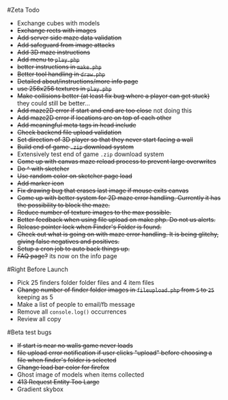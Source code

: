 #Zeta Todo

- Exchange cubes with models
- ~~Exchange rects with images~~
- ~~Add server side maze data validation~~
- ~~Add safeguard from image attacks~~
- ~~Add 3D maze instructions~~
- ~~Add menu to `play.php`~~
- ~~better instructions in `make.php`~~
- ~~Better tool handling in `draw.php`~~
- ~~Detailed about/instructions/more info page~~
- ~~use 256x256 textures in `play.php`~~
- ~~Make collisions better (at least fix bug where a player can get stuck)~~ they could still be better...
- ~~Add maze2D error if start and end are too close~~ not doing this
- ~~Add maze2D error if locations are on top of each other~~
- ~~Add meaningful meta tags in head include~~
- ~~Check backend file upload validation~~
- ~~Set direction of 3D player so that they never start facing a wall~~
- ~~Build end of game `.zip` download system~~
- Extensively test end of game `.zip` download system
- ~~Come up with canvas maze reload process to prevent large overwrites~~
- ~~Do ^ with sketcher~~
- ~~Use random color on sketcher page load~~
- ~~Add marker icon~~
- ~~Fix drawing bug that erases last image if mouse exits canvas~~
- ~~Come up with better system for 2D maze error handling. Currently it has the possibility to block the maze.~~
- ~~Reduce number of texture images to the max possible.~~
- ~~Better feedback when using file upload on make.php. Do not us alerts.~~
- ~~Release pointer lock when Finder's Folder is found.~~
- ~~Check out what is going on with maze error handling. It is being glitchy, giving false negatives and positives.~~
- ~~Setup a cron job to auto back things up.~~
- ~~FAQ page?~~ its now on the info page

#Right Before Launch
- Pick 25 finders folder folder files and 4 item files
- ~~Change number of finder folder images in `fileupload.php` from `5` to `25`~~ keeping as 5
- Make a list of people to email/fb message
- Remove all `console.log()` occurrences
- Review all copy

#Beta test bugs
- ~~If start is near no walls game never loads~~
- ~~file upload error notification if user clicks "upload" before choosing a file when finder's folder is selected~~
- ~~Change load bar color for firefox~~
- Ghost image of models when items collected
- ~~413 Request Entity Too Large~~
- Gradient skybox